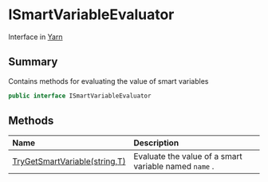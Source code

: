 # ISmartVariableEvaluator

Interface in [Yarn](/docs/api/csharp/yarn.md)

## Summary


Contains methods for evaluating the value of smart variables


```csharp
public interface ISmartVariableEvaluator
```

## Methods

|Name|Description|
|:---|:---|
|[TryGetSmartVariable(string,T)](/docs/api/csharp/yarn.ismartvariableevaluator.trygetsmartvariable.md)|Evaluate the value of a smart variable named  `name` .|

